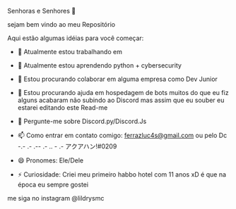  Senhoras e Senhores 👋
 
sejam bem vindo ao meu Repositório

Aqui estão algumas idéias para você começar:

- 🔭 Atualmente estou trabalhando em 

- 🌱 Atualmente estou aprendendo python + cybersecurity 

- 👯 Estou procurando colaborar em alguma empresa como Dev Junior

- 🤔 Estou procurando ajuda em hospedagem de bots muitos do que eu fiz alguns acabaram não subindo ao Discord
mas assim que eu souber eu estarei editando este Read-me

- 💬 Pergunte-me sobre Discord.py/Discord.Js

- 📫 Como entrar em contato comigo: ferrazluc4s@gmail.com  ou pelo Dc -.- .- .-- .- .. - .- アクアハン!#0209

- 😄 Pronomes: Ele/Dele
- ⚡ Curiosidade: Criei meu primeiro habbo hotel com 11 anos xD é que na época eu sempre gostei


me siga no instagram @lildrysmc 

